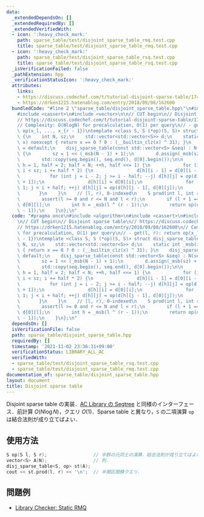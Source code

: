 ```yaml
---
data:
  _extendedDependsOn: []
  _extendedRequiredBy: []
  _extendedVerifiedWith:
  - icon: ':heavy_check_mark:'
    path: sparse_table/test/disjoint_sparse_table_rmq.test.cpp
    title: sparse_table/test/disjoint_sparse_table_rmq.test.cpp
  - icon: ':heavy_check_mark:'
    path: sparse_table/test/disjoint_sparse_table_rsq.test.cpp
    title: sparse_table/test/disjoint_sparse_table_rsq.test.cpp
  _isVerificationFailed: false
  _pathExtension: hpp
  _verificationStatusIcon: ':heavy_check_mark:'
  attributes:
    links:
    - https://discuss.codechef.com/t/tutorial-disjoint-sparse-table/17404
    - https://drken1215.hatenablog.com/entry/2018/09/08/162600
  bundledCode: "#line 2 \"sparse_table/disjoint_sparse_table.hpp\"\n#include <algorithm>\n\
    #include <cassert>\n#include <vector>\n\n// CUT begin\n// Disjoint sparse table\n\
    // https://discuss.codechef.com/t/tutorial-disjoint-sparse-table/17404\n// https://drken1215.hatenablog.com/entry/2018/09/08/162600\n\
    // Complexity: O(NlogN) for precalculation, O(1) per query\n// - get(l, r): return\
    \ op(x_l, ..., x_{r - 1})\ntemplate <class S, S (*op)(S, S)> struct disj_sparse_table\
    \ {\n    int N, sz;\n    std::vector<std::vector<S>> d;\n    static int _msb(int\
    \ x) noexcept { return x == 0 ? 0 : (__builtin_clz(x) ^ 31); }\n    disj_sparse_table()\
    \ = default;\n    disj_sparse_table(const std::vector<S> &seq) : N(seq.size())\
    \ {\n        sz = 1 << (_msb(N - 1) + 1);\n        d.assign(_msb(sz) + 1, std::vector<S>(sz));\n\
    \        std::copy(seq.begin(), seq.end(), d[0].begin());\n\n        for (int\
    \ h = 1, half = 2; half < N; ++h, half <<= 1) {\n            for (int i = half;\
    \ i < sz; i += half * 2) {\n                d[h][i - 1] = d[0][i - 1];\n     \
    \           for (int j = i - 2; j >= i - half; --j) d[h][j] = op(d[0][j], d[h][j\
    \ + 1]);\n                d[h][i] = d[0][i];\n                for (int j = i +\
    \ 1; j < i + half; ++j) d[h][j] = op(d[h][j - 1], d[0][j]);\n            }\n \
    \       }\n    }\n    // [l, r), 0-indexed\n    S prod(int l, int r) const {\n\
    \        assert(l >= 0 and r <= N and l < r);\n        if (l + 1 == r) return\
    \ d[0][l];\n        int h = _msb(l ^ (r - 1));\n        return op(d[h][l], d[h][r\
    \ - 1]);\n    }\n};\n"
  code: "#pragma once\n#include <algorithm>\n#include <cassert>\n#include <vector>\n\
    \n// CUT begin\n// Disjoint sparse table\n// https://discuss.codechef.com/t/tutorial-disjoint-sparse-table/17404\n\
    // https://drken1215.hatenablog.com/entry/2018/09/08/162600\n// Complexity: O(NlogN)\
    \ for precalculation, O(1) per query\n// - get(l, r): return op(x_l, ..., x_{r\
    \ - 1})\ntemplate <class S, S (*op)(S, S)> struct disj_sparse_table {\n    int\
    \ N, sz;\n    std::vector<std::vector<S>> d;\n    static int _msb(int x) noexcept\
    \ { return x == 0 ? 0 : (__builtin_clz(x) ^ 31); }\n    disj_sparse_table() =\
    \ default;\n    disj_sparse_table(const std::vector<S> &seq) : N(seq.size()) {\n\
    \        sz = 1 << (_msb(N - 1) + 1);\n        d.assign(_msb(sz) + 1, std::vector<S>(sz));\n\
    \        std::copy(seq.begin(), seq.end(), d[0].begin());\n\n        for (int\
    \ h = 1, half = 2; half < N; ++h, half <<= 1) {\n            for (int i = half;\
    \ i < sz; i += half * 2) {\n                d[h][i - 1] = d[0][i - 1];\n     \
    \           for (int j = i - 2; j >= i - half; --j) d[h][j] = op(d[0][j], d[h][j\
    \ + 1]);\n                d[h][i] = d[0][i];\n                for (int j = i +\
    \ 1; j < i + half; ++j) d[h][j] = op(d[h][j - 1], d[0][j]);\n            }\n \
    \       }\n    }\n    // [l, r), 0-indexed\n    S prod(int l, int r) const {\n\
    \        assert(l >= 0 and r <= N and l < r);\n        if (l + 1 == r) return\
    \ d[0][l];\n        int h = _msb(l ^ (r - 1));\n        return op(d[h][l], d[h][r\
    \ - 1]);\n    }\n};\n"
  dependsOn: []
  isVerificationFile: false
  path: sparse_table/disjoint_sparse_table.hpp
  requiredBy: []
  timestamp: '2021-11-02 23:36:31+09:00'
  verificationStatus: LIBRARY_ALL_AC
  verifiedWith:
  - sparse_table/test/disjoint_sparse_table_rsq.test.cpp
  - sparse_table/test/disjoint_sparse_table_rmq.test.cpp
documentation_of: sparse_table/disjoint_sparse_table.hpp
layout: document
title: Disjoint sparse table
---
```


Disjoint sparse table の実装．[AC Library の Segtree](https://atcoder.github.io/ac-library/document_ja/segtree.html) と同様のインターフェース．前計算 $O(N \log N)$，クエリ $O(1)$．Sparse table と異なり，`S` の二項演算 `op` は結合法則が成り立てばよい．

## 使用方法

```cpp
S op(S l, S r);                 // 半群の元同士の演算．結合法則が成り立てばよい．
vector<S> A(N);                 // 列．
disj_sparse_table<S, op> st(A);
cout << st.prod(l, r) << '\n';  // 半開区間積クエリ．
```

## 問題例

- [Library Checker: Static RMQ](https://judge.yosupo.jp/problem/staticrmq)
